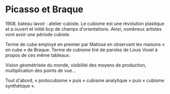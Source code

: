 # Picasso et Braque

1908, bateau lavoir : atelier cubiste. Le cubisme est une révolution plastique et a ouvert et initié bcp de champs d'orientations. Ainsi, nombreux artistes vont avoir une période cubiste.

Terme de cube employé en premier par Matisse en observant les maisons « en cube » de Braque. Terme de cubisme tiré de paroles de Louis Voxel à propos de ces même tableaux.

Vision géométrisée du monde, visibilité des moyens de production, multiplication des points de vue...

Tout d'abord, « protocubisme » puis « cubisme analytique » puis « cubisme synthétique ».


